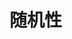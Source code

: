 # 随机性

<!--

- Every consensus commit a new random value is generated.
- Beginning of an epoch, validators create a global random value.
- One value is used to derive unique random value per transaction.
- Pseudo-random generator from a seed that is created once per epoch.

Qs:

- How does it work with consensus / parallel execution / fast path? works like a Clock
- Does it lose its unpredictability closer to the end of the epoch. no
- What is the UID of the Random object? 0x8
- 0x8 - Random - 8 is a lucky number
- Do we protect &mut access to 0x8

---

- RandomInner is updated.
- Every consensus commit the value inside is updated

---

- Developers call `new_generator` and pass in the global random object.
- ...which creates the RandomGenerator from the global seed with a fresh object ID.
- The RandomGenerator uses unknown unpredictable random bytes + fresh object UID from a transaction.

- then they use `generate_bytes` or `generate_u64` or any other integer. Or a value in a range.
- random shuffle of a vector.

Notes: pretty dope utility!

---

- 8 ball is a random number generator.


Difficulties:

- If you know the seed, then you can predict the random number.
- Random should not be used in a public function - predictable.
- Random failure is more expensive than a success scenario.
    - one way out is to first calculate randomness and then do a separate expensive operation.
    - they can set a limit to gas for failure scenarios, so the failure never happens.
    -

> `public entry` -> `entry` call
> there is a PTB attack on the Random object.

 -->